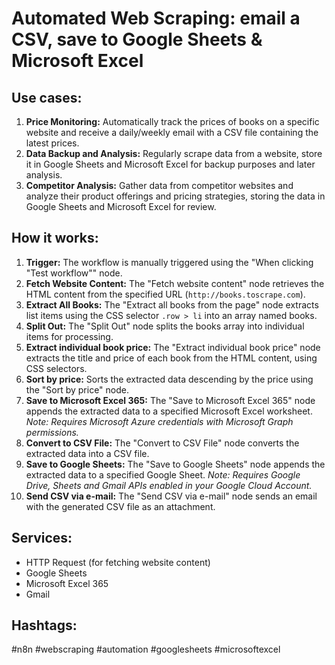 # Automated Web Scraping: email a CSV, save to Google Sheets & Microsoft Excel

## Use cases:

1.  **Price Monitoring:** Automatically track the prices of books on a specific website and receive a daily/weekly email with a CSV file containing the latest prices.
2.  **Data Backup and Analysis:** Regularly scrape data from a website, store it in Google Sheets and Microsoft Excel for backup purposes and later analysis.
3.  **Competitor Analysis:** Gather data from competitor websites and analyze their product offerings and pricing strategies, storing the data in Google Sheets and Microsoft Excel for review.

## How it works:

1.  **Trigger:** The workflow is manually triggered using the "When clicking \"Test workflow\"" node.
2.  **Fetch Website Content:** The "Fetch website content" node retrieves the HTML content from the specified URL (`http://books.toscrape.com`).
3.  **Extract All Books:** The "Extract all books from the page" node extracts list items using the CSS selector `.row > li` into an array named books.
4.  **Split Out:** The "Split Out" node splits the books array into individual items for processing.
5.  **Extract individual book price:** The "Extract individual book price" node extracts the title and price of each book from the HTML content, using CSS selectors.
6.  **Sort by price:** Sorts the extracted data descending by the price using the "Sort by price" node.
7.  **Save to Microsoft Excel 365:** The "Save to Microsoft Excel 365" node appends the extracted data to a specified Microsoft Excel worksheet. *Note: Requires Microsoft Azure credentials with Microsoft Graph permissions.*
8.  **Convert to CSV File:** The "Convert to CSV File" node converts the extracted data into a CSV file.
9.  **Save to Google Sheets:** The "Save to Google Sheets" node appends the extracted data to a specified Google Sheet. *Note: Requires Google Drive, Sheets and Gmail APIs enabled in your Google Cloud Account.*
10. **Send CSV via e-mail:** The "Send CSV via e-mail" node sends an email with the generated CSV file as an attachment.

## Services:

*   HTTP Request (for fetching website content)
*   Google Sheets
*   Microsoft Excel 365
*   Gmail

## Hashtags:

#n8n #webscraping #automation #googlesheets #microsoftexcel
